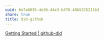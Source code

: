 ```yaml
---
uuid: 6e7a0035-4e36-44e3-b376-48b5225211b3
share: true
title: did-github
---
```

[Getting Started | github-did](https://docs.github-did.com/tutorials/getting-started/)